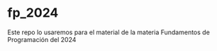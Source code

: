 # fp_2024
Este repo lo usaremos para el material de la materia Fundamentos de Programación del 2024
